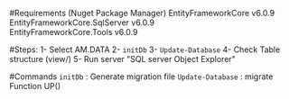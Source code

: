 #Requirements (Nuget Package Manager)
    EntityFrameworkCore v6.0.9
    EntityFrameworkCore.SqlServer v6.0.9    
    EntityFrameworkCore.Tools  v6.0.9

#Steps:
 1- Select AM.DATA
 2- `initDb`
 3- `Update-Database`
 4- Check Table structure (view/)
 5- Run server "SQL server Object Explorer"

#Commands
`initDb` : Generate migration file
`Update-Database` : migrate Function UP() 